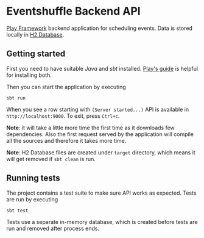 # Eventshuffle Backend API

[Play Framework](https://www.playframework.com) backend application for scheduling events. Data is stored locally in [H2 Database](https://h2database.com).


## Getting started

First you need to have suitable _Java_ and _sbt_ installed. [Play's guide](https://www.playframework.com/documentation/2.6.x/Installing#Prerequisites) is helpful for installing both.

Then you can start the application by executing

```
sbt run
```

When you see a row starting with `(Server started...)` API is available in `http://localhost:9000`. To exit, press `Ctrl+c`.

**Note**: it will take a little more time the first time as it downloads few dependencies. Also the first request served by the application will compile all the sources and therefore it takes more time.

**Note**: H2 Database files are created under `target` directory, which means it will get removed if `sbt clean` is run.


## Running tests

The project contains a test suite to make sure API works as expected. Tests are run by executing

```
sbt test
```

Tests use a separate in-memory database, which is created before tests are run and removed after process ends.
